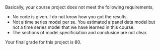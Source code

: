 Basically, your course project does not meet the following
requirements, 
* No code is given. I do not know how you got the results.
* Not a time series model per se. You estimated a panel data model but
  not a time series model that we have learned in this course.
* The sections of model specificiation and conclusion are not clear.

Your final grade for this project is 80. 
